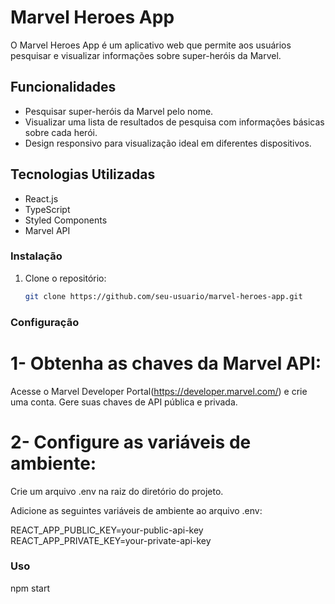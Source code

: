 # Marvel Heroes App

O Marvel Heroes App é um aplicativo web que permite aos usuários pesquisar e visualizar informações sobre super-heróis da Marvel.

## Funcionalidades

- Pesquisar super-heróis da Marvel pelo nome.
- Visualizar uma lista de resultados de pesquisa com informações básicas sobre cada herói.
- Design responsivo para visualização ideal em diferentes dispositivos.

## Tecnologias Utilizadas

- React.js
- TypeScript
- Styled Components
- Marvel API

### Instalação

1. Clone o repositório:

   ```bash
   git clone https://github.com/seu-usuario/marvel-heroes-app.git

### Configuração
# 1- Obtenha as chaves da Marvel API:

Acesse o Marvel Developer Portal(https://developer.marvel.com/) e crie uma conta.
Gere suas chaves de API pública e privada.

# 2- Configure as variáveis de ambiente:

Crie um arquivo .env na raiz do diretório do projeto.

Adicione as seguintes variáveis de ambiente ao arquivo .env:

REACT_APP_PUBLIC_KEY=your-public-api-key
REACT_APP_PRIVATE_KEY=your-private-api-key

### Uso

npm start
